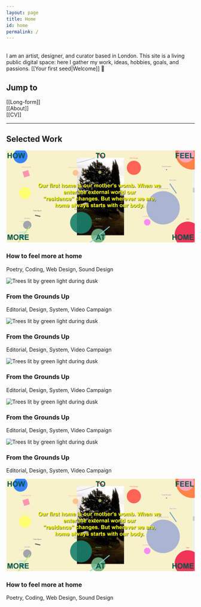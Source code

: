 ```yaml
---
layout: page
title: Home
id: home
permalink: /
---
```

<br>
I am an artist, designer, and curator based in London. This site is a living public digital space: here I gather my work, ideas, hobbies, goals, and passions. [[Your first seed|Welcome]] &#128075;
<br>

## Jump to 
[[Long-form]]<br>
[[About]]<br>
[[CV]]

<hr>

## Selected Work

<div id="masonry" data-columns>
    <div>
        <img loading="lazy"
            src="assets/htfmah.png"
            class="myimg" alt="Trees lit by green light during dusk"/>
        <h3>How to feel more at home</h3>
        <p>Poetry, Coding, Web Design, Sound Design</p>
    </div>
    <div>
        <img loading="lazy"
            src="https://images.unsplash.com/photo-1535930891776-0c2dfb7fda1a?ixlib=rb-1.2.1&q=80&fm=jpg&crop=entropy&cs=tinysrgb&w=400&fit=max&ixid=eyJhcHBfaWQiOjE0NTg5fQ"
            class="myimg" alt="Trees lit by green light during dusk"/>
        <h3>From the Grounds Up</h3>
        <p>Editorial, Design, System, Video Campaign</p>
    </div>
    <div>
        <img loading="lazy"
            src="https://res.cloudinary.com/css-tricks/image/upload/f_auto,q_auto/v1568814785/photostream-photos/DSC05459_ziuomy.jpg"
            class="myimg" alt="Trees lit by green light during dusk"/>
        <h3>From the Grounds Up</h3>
        <p>Editorial, Design, System, Video Campaign</p>
    </div>
    <div>
        <img loading="lazy"
            src="https://assets.codepen.io/881020/dog2.jpg"
            class="myimg" alt="Trees lit by green light during dusk"/>
        <h3>From the Grounds Up</h3>
        <p>Editorial, Design, System, Video Campaign</p>
    </div>
    <div>
        <img loading="lazy"
            src="https://res.cloudinary.com/css-tricks/image/upload/f_auto,q_auto/v1568814785/photostream-photos/DSC05459_ziuomy.jpg"
            class="myimg" alt="Trees lit by green light during dusk"/>
        <h3>From the Grounds Up</h3>
        <p>Editorial, Design, System, Video Campaign</p>
    </div>
    <div>
        <img loading="lazy"
            src="https://images.unsplash.com/photo-1535930891776-0c2dfb7fda1a?ixlib=rb-1.2.1&q=80&fm=jpg&crop=entropy&cs=tinysrgb&w=400&fit=max&ixid=eyJhcHBfaWQiOjE0NTg5fQ"
            class="myimg" alt="Trees lit by green light during dusk"/>
        <h3>From the Grounds Up</h3>
        <p>Editorial, Design, System, Video Campaign</p>
    </div>
    <div>
        <img loading="lazy"
            src="assets/htfmah.png"
            class="myimg" alt="Trees lit by green light during dusk"/>
        <h3>How to feel more at home</h3>
        <p>Poetry, Coding, Web Design, Sound Design</p>
    </div>
</div>